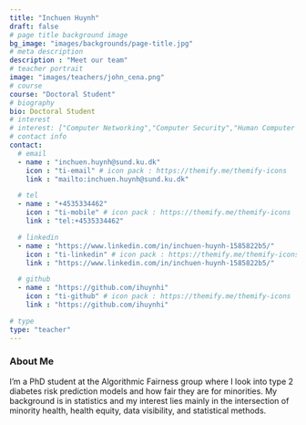 ```yaml
---
title: "Inchuen Huynh"
draft: false
# page title background image
bg_image: "images/backgrounds/page-title.jpg"
# meta description
description : "Meet our team"
# teacher portrait
image: "images/teachers/john_cena.png"
# course
course: "Doctoral Student"
# biography
bio: Doctoral Student
# interest
# interest: ["Computer Networking","Computer Security","Human Computer Interfacing"]
# contact info
contact:
  # email
  - name : "inchuen.huynh@sund.ku.dk"
    icon : "ti-email" # icon pack : https://themify.me/themify-icons
    link : "mailto:inchuen.huynh@sund.ku.dk"

  # tel
  - name : "+4535334462"
    icon : "ti-mobile" # icon pack : https://themify.me/themify-icons
    link : "tel:+4535334462"

  # linkedin
  - name : "https://www.linkedin.com/in/inchuen-huynh-1585822b5/"
    icon : "ti-linkedin" # icon pack : https://themify.me/themify-icons
    link : "https://www.linkedin.com/in/inchuen-huynh-1585822b5/"

  # github
  - name : "https://github.com/ihuynhi"
    icon : "ti-github" # icon pack : https://themify.me/themify-icons
    link : "https://github.com/ihuynhi"

# type
type: "teacher"
---
```


### About Me

I’m a PhD student at the Algorithmic Fairness group where I look into type 2 diabetes risk prediction models and how fair they are for minorities. My background is in statistics and my interest lies mainly in the intersection of minority health, health equity, data visibility, and statistical methods.